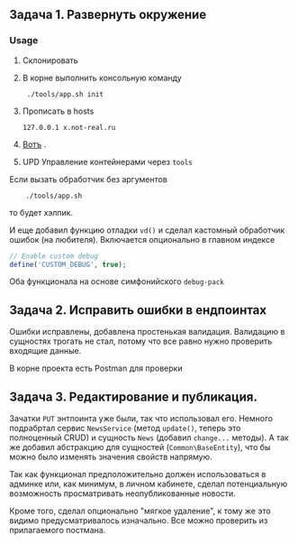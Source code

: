 
## Задача 1. Развернуть окружение
### Usage

1. Склонировать
2. В корне выполнить консольную команду
   ```
    ./tools/app.sh init
   ```
3. Прописать в hosts
   ```
   127.0.0.1 x.not-real.ru
   ```
4. [Вотъ](https://x.not-real.ru) .

5. UPD
Управление контейнерами через `tools`

Если вызать обработчик без аргументов
```
    ./tools/app.sh
```
то будет хэлпик.

И еще добавил функцию отладки `vd()` и сделал кастомный обработчик ошибок (на любителя). Включается опционально в главном индексе

```php
// Enable custom debug
define('CUSTOM_DEBUG', true);
```
Оба функционала на основе симфонийского `debug-pack`


## Задача 2. Исправить ошибки в ендпоинтах

  Ошибки исправлены, добавлена простенькая валидация. Валидацию в сущностях трогать не стал, потому что все равно нужно проверить входящие данные.
  
  В корне проекта есть Postman для проверки

## Задача 3. Редактирование и публикация.

Зачатки `PUT` энтпоинта уже  были, так что использовал его. 
Немного подрабртал сервис `NewsService` (метод `update()`, теперь это полноценный CRUD) и сущность `News` (добавил `change...` методы). А так же добавил абстракцию для сущностей (`Common\BaseEntity`), что бы можно было изменять значения свойств напрямую.

Так как функционал предположительно должен использоваться в админке или, как минимум, в личном кабинете, сделал потенциальную возможность просматривать неопубликованные новости.

Кроме того, сделал опционально "мягкое удаление", к тому же это видимо предусматривалось изначально.
Все можно проверить из прилагаемого постмана.





